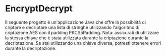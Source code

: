 # EncryptDecrypt

Il seguente progetto è un'applicazione Java che offre la possibilità di criptare e decriptare una lista di stringhe utilizzando l'algoritmo di criptazione AES con il padding PKCS5Padding.
Nota: assicurati di utilizzare la stessa chiave che è stata utilizzata durante la criptazione durante la decriptazione. Se stai utilizzando una chiave diversa, potresti ottenere errori durante la decriptazione.
